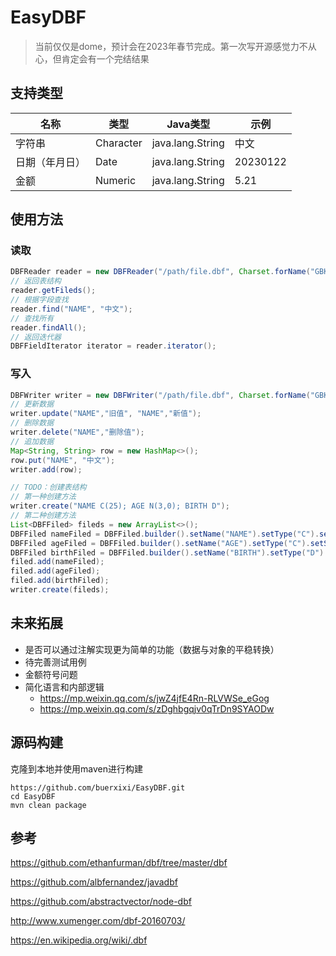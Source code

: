 # EasyDBF

> 当前仅仅是dome，预计会在2023年春节完成。第一次写开源感觉力不从心，但肯定会有一个完结结果

## 支持类型

| 名称           | 类型      | Java类型         | 示例     |
| -------------- | --------- | ---------------- | -------- |
| 字符串         | Character | java.lang.String | 中文     |
| 日期（年月日） | Date      | java.lang.String | 20230122 |
| 金额           | Numeric   | java.lang.String | 5.21     |

## 使用方法

### 读取

``` java
DBFReader reader = new DBFReader("/path/file.dbf", Charset.forName("GBK"))); 
// 返回表结构
reader.getFileds();
// 根据字段查找
reader.find("NAME", "中文");
// 查找所有
reader.findAll();
// 返回迭代器
DBFFieldIterator iterator = reader.iterator();
```

### 写入

``` java
DBFWriter writer = new DBFWriter("/path/file.dbf", Charset.forName("GBK"))); 
// 更新数据
writer.update("NAME","旧值", "NAME","新值");
// 删除数据
writer.delete("NAME","删除值");
// 追加数据
Map<String, String> row = new HashMap<>();
row.put("NAME", "中文");
writer.add(row);

// TODO：创建表结构
// 第一种创建方法 
writer.create("NAME C(25); AGE N(3,0); BIRTH D");
// 第二种创建方法
List<DBFFiled> fileds = new ArrayList<>();
DBFFiled nameFiled = DBFFiled.builder().setName("NAME").setType("C").setSize(20).build();
DBFFiled ageFiled = DBFFiled.builder().setName("AGE").setType("C").setSize(3).setDigits(0).build();
DBFFiled birthFiled = DBFFiled.builder().setName("BIRTH").setType("D").build();
filed.add(nameFiled);
filed.add(ageFiled);
filed.add(birthFiled);
writer.create(fileds);

```

## 未来拓展

- 是否可以通过注解实现更为简单的功能（数据与对象的平稳转换）
- 待完善测试用例
- 金额符号问题
- 简化语言和内部逻辑
  - https://mp.weixin.qq.com/s/jwZ4jfE4Rn-RLVWSe_eGog
  - https://mp.weixin.qq.com/s/zDghbgqjv0qTrDn9SYAODw

## 源码构建

克隆到本地并使用maven进行构建

```she
https://github.com/buerxixi/EasyDBF.git
cd EasyDBF
mvn clean package
```

## 参考

https://github.com/ethanfurman/dbf/tree/master/dbf

https://github.com/albfernandez/javadbf

https://github.com/abstractvector/node-dbf

http://www.xumenger.com/dbf-20160703/

https://en.wikipedia.org/wiki/.dbf
